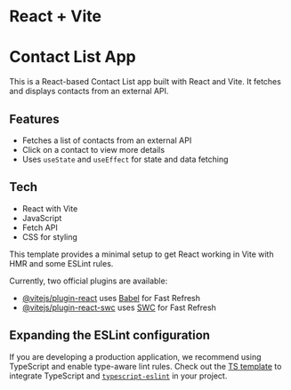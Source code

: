 # React + Vite

# Contact List App

This is a React-based Contact List app built with React and Vite. It fetches and displays contacts from an external API.

## Features
- Fetches a list of contacts from an external API
- Click on a contact to view more details
- Uses `useState` and `useEffect` for state and data fetching

## Tech
- React with Vite
- JavaScript 
- Fetch API 
- CSS for styling

This template provides a minimal setup to get React working in Vite with HMR and some ESLint rules.

Currently, two official plugins are available:

- [@vitejs/plugin-react](https://github.com/vitejs/vite-plugin-react/blob/main/packages/plugin-react/README.md) uses [Babel](https://babeljs.io/) for Fast Refresh
- [@vitejs/plugin-react-swc](https://github.com/vitejs/vite-plugin-react-swc) uses [SWC](https://swc.rs/) for Fast Refresh

## Expanding the ESLint configuration

If you are developing a production application, we recommend using TypeScript and enable type-aware lint rules. Check out the [TS template](https://github.com/vitejs/vite/tree/main/packages/create-vite/template-react-ts) to integrate TypeScript and [`typescript-eslint`](https://typescript-eslint.io) in your project.
